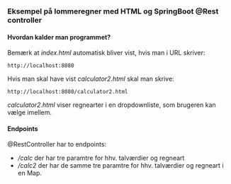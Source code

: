 ### Eksempel på lommeregner med HTML og SpringBoot @Rest controller

#### Hvordan kalder man programmet?
<p>Bemærk at <i>index.html</i> automatisk bliver vist, hvis man i URL skriver: </p>
  
```
http://localhost:8080
```
<p>Hvis man skal have vist <i>calculator2.html</i> skal man skrive:</p>

```
http://localhost:8080/calculator2.html
```

<i>calculator2.html</i> viser regnearter i en dropdownliste, som brugeren kan vælge imellem.

#### Endpoints
@RestController har to endpoints:
- <i>/calc</i> der har tre paramtre for hhv. talværdier og regneart
- <i>/calc2</i> der har de samme tre paramtre for hhv. talværdier og regneart i en Map.
 
